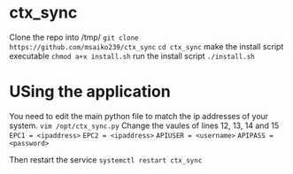 # ctx_sync
Clone the repo into /tmp/
`git clone https://github.com/msaiko239/ctx_sync`
`cd ctx_sync`
make the install script executable
`chmod a+x install.sh`
run the install script
`./install.sh`

# USing the application
You need to edit the main python file to match the ip addresses of your system.
`vim /opt/ctx_sync.py`
Change the vaules of lines 12, 13, 14 and 15
`EPC1 = <ipaddress>`
`EPC2 = <ipaddress>`
`APIUSER = <username>`
`APIPASS = <password>`

Then restart the service
`systemctl restart ctx_sync`
